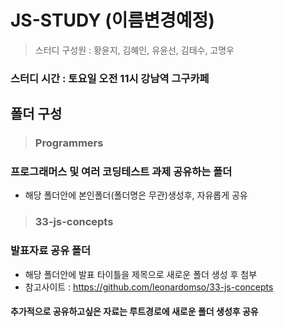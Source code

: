 # JS-STUDY (이름변경예정)

> 스터디 구성원 : 황윤지, 김혜인, 유윤선, 김태수, 고명우

### 스터디 시간 : 토요일 오전 11시 강남역 그구카페

## 폴더 구성

> ### Programmers

### 프로그래머스 및 여러 코딩테스트 과제 공유하는 폴더

- 해당 폴더안에 본인폴더(폴더명은 무관)생성후, 자유롭게 공유

> ### 33-js-concepts

### 발표자료 공유 폴더

- 해당 폴더안에 발표 타이틀을 제목으로 새로운 폴더 생성 후 첨부
- 참고사이트 : https://github.com/leonardomso/33-js-concepts

#### 추가적으로 공유하고싶은 자료는 루트경로에 새로운 폴더 생성후 공유
